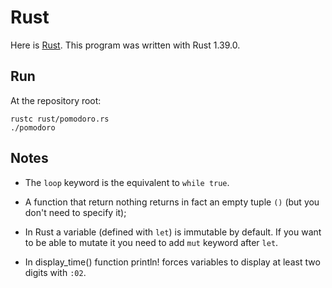 # Rust

Here is [Rust](https://www.rust-lang.org/).
This program was written with Rust 1.39.0.

## Run

At the repository root:
```
rustc rust/pomodoro.rs
./pomodoro
```

## Notes

- The `loop` keyword is the equivalent to `while true`.

- A function that return nothing returns in fact an empty tuple `()` (but you don't need to specify it);

- In Rust a variable (defined with `let`) is immutable by default. If you want to be able to mutate it you need to add `mut` keyword after `let`.

- In display_time() function println! forces variables to display at least two digits with `:02`.
